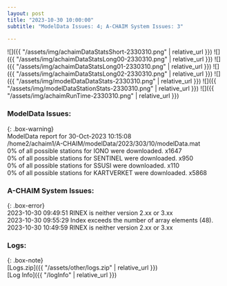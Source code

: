 ```yaml
---
layout: post
title: "2023-10-30 10:00:00"
subtitle: "ModelData Issues: 4; A-CHAIM System Issues: 3"

---
```


![]({{ "/assets/img/achaimDataStatsShort-2330310.png" | relative_url }})
![]({{ "/assets/img/achaimDataStatsLong00-2330310.png" | relative_url }})
![]({{ "/assets/img/achaimDataStatsLong01-2330310.png" | relative_url }})
![]({{ "/assets/img/achaimDataStatsLong02-2330310.png" | relative_url }})
![]({{ "/assets/img/modelDataDataStats-2330310.png" | relative_url }})
![]({{ "/assets/img/modelDataStationStats-2330310.png" | relative_url }})
![]({{ "/assets/img/achaimRunTime-2330310.png" | relative_url }})


### ModelData Issues:  
  
{: .box-warning}  
 ModelData report for 30-Oct-2023 10:15:08   
 /home2/achaim1/A-CHAIM/modelData/2023/303/10/modelData.mat   
 0% of all possible stations for IONO were downloaded. x1647   
 0% of all possible stations for SENTINEL were downloaded. x950   
 0% of all possible stations for SSUSI were downloaded. x110   
 0% of all possible stations for KARTVERKET were downloaded. x5868   
  
### A-CHAIM System Issues:  
  
{: .box-error}  
2023-10-30 09:49:51 RINEX is neither version 2.xx or 3.xx  
2023-10-30 09:55:29 Index exceeds the number of array elements (48).  
2023-10-30 10:49:59 RINEX is neither version 2.xx or 3.xx  

### Logs:  
  
{: .box-note}  
[Logs.zip]({{ "/assets/other/logs.zip" | relative_url }})  
[Log Info]({{ "/logInfo" | relative_url }})  
